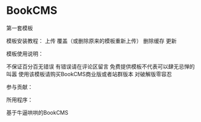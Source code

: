 # BookCMS
第一套模板

模板安装教程：
上传
覆盖（或删除原来的模板重新上传）
删除缓存
更新

模板使用说明：

不保证百分百无错误
有错误请在评论区留言
免费提供模板不代表可以肆无忌惮的叫嚣
使用该模板请购买BookCMS商业版或者站群版本
对破解版零容忍

参与贡献：




所用程序：

基于牛逼哄哄的BookCMS
